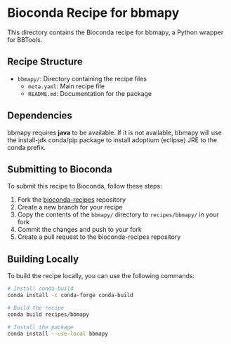 # Bioconda Recipe for bbmapy

This directory contains the Bioconda recipe for bbmapy, a Python wrapper for BBTools.

## Recipe Structure

- `bbmapy/`: Directory containing the recipe files
  - `meta.yaml`: Main recipe file
  - `README.md`: Documentation for the package

## Dependencies
bbmapy requires **java** to be available. If it is not available, bbmapy will use the install-jdk conda/pip package to install adoptium (eclipse) JRE to the conda prefix.

## Submitting to Bioconda

To submit this recipe to Bioconda, follow these steps:

1. Fork the [bioconda-recipes](https://github.com/bioconda/bioconda-recipes) repository
2. Create a new branch for your recipe
3. Copy the contents of the `bbmapy/` directory to `recipes/bbmapy/` in your fork
4. Commit the changes and push to your fork
5. Create a pull request to the bioconda-recipes repository

## Building Locally

To build the recipe locally, you can use the following commands:

```bash
# Install conda-build
conda install -c conda-forge conda-build

# Build the recipe
conda build recipes/bbmapy

# Install the package
conda install --use-local bbmapy
```
